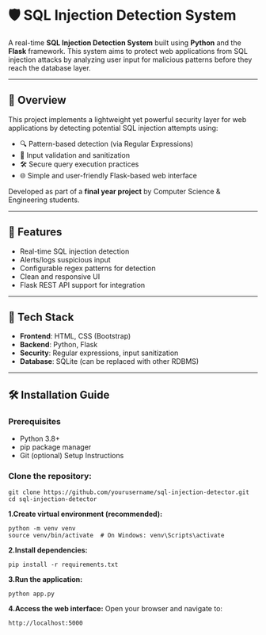 # 🛡️ SQL Injection Detection System

A real-time **SQL Injection Detection System** built using **Python** and the **Flask** framework. This system aims to protect web applications from SQL injection attacks by analyzing user input for malicious patterns before they reach the database layer.

---

## 🌟 Overview

This project implements a lightweight yet powerful security layer for web applications by detecting potential SQL injection attempts using:

- 🔍 Pattern-based detection (via Regular Expressions)
- 🔐 Input validation and sanitization
- 🛠️ Secure query execution practices
- 🌐 Simple and user-friendly Flask-based web interface

Developed as part of a **final year project** by Computer Science & Engineering students.

---

## 🚀 Features

- Real-time SQL injection detection
- Alerts/logs suspicious input
- Configurable regex patterns for detection
- Clean and responsive UI
- Flask REST API support for integration

---

## 🧰 Tech Stack

- **Frontend**: HTML, CSS (Bootstrap)
- **Backend**: Python, Flask
- **Security**: Regular expressions, input sanitization
- **Database**: SQLite (can be replaced with other RDBMS)

---


## 🛠 Installation Guide
### Prerequisites
- Python 3.8+
- pip package manager
- Git (optional)
  Setup Instructions
### Clone the repository:
```
git clone https://github.com/yourusername/sql-injection-detector.git
cd sql-injection-detector
```
**1.Create virtual environment (recommended):**
```
python -m venv venv
source venv/bin/activate  # On Windows: venv\Scripts\activate
```
**2.Install dependencies:**
```
pip install -r requirements.txt
```
**3.Run the application:**
```
python app.py
```
**4.Access the web interface:**
Open your browser and navigate to:
```
http://localhost:5000
```
